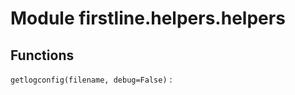 Module firstline.helpers.helpers
================================

Functions
---------

    
`getlogconfig(filename, debug=False)`
: